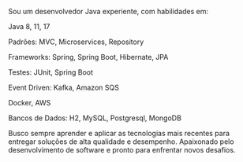 
Sou um desenvolvedor Java experiente, com habilidades em:

Java 8, 11, 17 

Padrões: MVC, Microservices, Repository

Frameworks: Spring, Spring Boot, Hibernate, JPA

Testes: JUnit, Spring Boot

Event Driven: Kafka, Amazon SQS

Docker, AWS

Bancos de Dados: H2, MySQL, Postgresql, MongoDB

Busco sempre aprender e aplicar as tecnologias mais recentes para entregar soluções de alta qualidade e desempenho. Apaixonado pelo desenvolvimento de software e pronto para enfrentar novos desafios.
